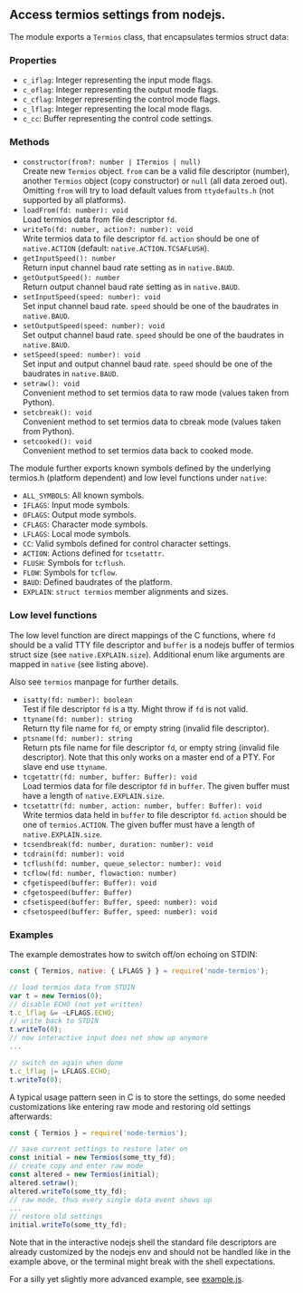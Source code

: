 ## Access termios settings from nodejs.

The module exports a `Termios` class, that encapsulates termios struct data:

### Properties
    
- `c_iflag`: Integer representing the input mode flags.
- `c_oflag`: Integer representing the output mode flags.
- `c_cflag`: Integer representing the control mode flags.
- `c_lflag`: Integer representing the local mode flags.
- `c_cc`: Buffer representing the control code settings.

### Methods
    
- `constructor(from?: number | ITermios | null)`  
  Create new `Termios` object. `from` can be a valid file descriptor (number),
  another `Termios` object (copy constructor) or `null` (all data zeroed out).
  Omitting `from` will try to load default values from `ttydefaults.h` (not supported by all platforms).
- `loadFrom(fd: number): void`  
  Load termios data from file descriptor `fd`.
- `writeTo(fd: number, action?: number): void`  
  Write termios data to file descriptor `fd`. `action` should be one of `native.ACTION`
  (default: `native.ACTION.TCSAFLUSH`).
- `getInputSpeed(): number`  
  Return input channel baud rate setting as in `native.BAUD`.
- `getOutputSpeed(): number`  
  Return output channel baud rate setting as in `native.BAUD`.
- `setInputSpeed(speed: number): void`  
  Set input channel baud rate. `speed` should be one of the baudrates in `native.BAUD`.
- `setOutputSpeed(speed: number): void`  
  Set output channel baud rate. `speed` should be one of the baudrates in `native.BAUD`.
- `setSpeed(speed: number): void`  
  Set input and output channel baud rate. `speed` should be one of the baudrates in `native.BAUD`.
- `setraw(): void`  
  Convenient method to set termios data to raw mode (values taken from Python).
- `setcbreak(): void`  
  Convenient method to set termios data to cbreak mode (values taken from Python).
- `setcooked(): void`  
  Convenient method to set termios data back to cooked mode.

The module further exports known symbols defined by the
underlying termios.h (platform dependent) and low level functions under `native`:

- `ALL_SYMBOLS`: All known symbols.
- `IFLAGS`: Input mode symbols.
- `OFLAGS`: Output mode symbols.
- `CFLAGS`: Character mode symbols.
- `LFLAGS`: Local mode symbols.
- `CC`: Valid symbols defined for control character settings.
- `ACTION`: Actions defined for `tcsetattr`.
- `FLUSH`: Symbols for `tcflush`.
- `FLOW`: Symbols for `tcflow`.
- `BAUD`: Defined baudrates of the platform.
- `EXPLAIN`: `struct termios` member alignments and sizes.

### Low level functions

The low level function are direct mappings of the C functions,
where `fd` should be a valid TTY file descriptor
and `buffer` is a nodejs buffer of termios struct size (see `native.EXPLAIN.size`).
Additional enum like arguments are mapped in `native` (see listing above).

Also see `termios` manpage for further details.

- `isatty(fd: number): boolean`  
  Test if file descriptor `fd` is a tty. Might throw if `fd` is not valid.
- `ttyname(fd: number): string`  
  Return tty file name for `fd`, or empty string (invalid file descriptor).
- `ptsname(fd: number): string`  
  Return pts file name for file descriptor `fd`, or empty string (invalid file descriptor).
  Note that this only works on a master end of a PTY. For slave end use `ttyname`.
- `tcgetattr(fd: number, buffer: Buffer): void`  
  Load termios data for file descriptor `fd` in `buffer`. The given buffer must have a length
  of `native.EXPLAIN.size`.
- `tcsetattr(fd: number, action: number, buffer: Buffer): void`  
  Write termios data held in `buffer` to file descriptor `fd`. `action` should be one of `termios.ACTION`.
  The given buffer must have a length of `native.EXPLAIN.size`.
- `tcsendbreak(fd: number, duration: number): void`  
- `tcdrain(fd: number): void`  
- `tcflush(fd: number, queue_selector: number): void`
- `tcflow(fd: number, flowaction: number)`
- `cfgetispeed(buffer: Buffer): void`
- `cfgetospeed(buffer: Buffer)`
- `cfsetispeed(buffer: Buffer, speed: number): void`
- `cfsetospeed(buffer: Buffer, speed: number): void`


### Examples

The example demostrates how to switch off/on echoing on STDIN:
```javascript
const { Termios, native: { LFLAGS } } = require('node-termios');

// load termios data from STDIN
var t = new Termios(0);
// disable ECHO (not yet written)
t.c_lflag &= ~LFLAGS.ECHO;
// write back to STDIN
t.writeTo(0);
// now interactive input does not show up anymore
...

// switch on again when done
t.c_lflag |= LFLAGS.ECHO;
t.writeTo(0);
```

A typical usage pattern seen in C is to store the settings,
do some needed customizations like entering raw mode
and restoring old settings afterwards:
```javascript
const { Termios } = require('node-termios');

// save current settings to restore later on
const initial = new Termios(some_tty_fd);
// create copy and enter raw mode
const altered = new Termios(initial);
altered.setraw();
altered.writeTo(some_tty_fd);
// raw mode, thus every single data event shows up
...
// restore old settings
initial.writeTo(some_tty_fd);
```

Note that in the interactive nodejs shell the standard file descriptors are already
customized by the nodejs env and should not be handled like in the example above,
or the terminal might break with the shell expectations.

For a silly yet slightly more advanced example, see [example.js](./example.js).
